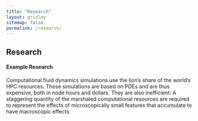 ```yaml
---
title: "Research"
layout: gridlay
sitemap: false
permalink: /research/
---
```


<style>
img{
  border-radius: 10px;
}
.col-md-3 {
  margin-top:10px;
  margin-bottom:10px;
  padding:0px;
  display:block;
  overflow:hidden;
  text-align:center;
  display: table-cell;
  background: white;
  border-radius: 20px;
  height: auto;
}
iframe {
  margin:0;
  padding:0;
  width: 175px;
  display: inline;
  vertical-align: middle;
}
</style>

## Research

<div class="jumbotron">
<div class="col-md-12 col-sm-12">
<h4>Example Research</h4>

Computational fluid dynamics simulations use the lion’s share of the world’s HPC resources.
These simulations are based on PDEs and are thus expensive, both in node hours and dollars.
They are also inefficient: A staggering quantity of the marshaled computational resources are required to represent the effects of microscopically small features that accumulate to have macroscopic effects.
</div>
</div>
